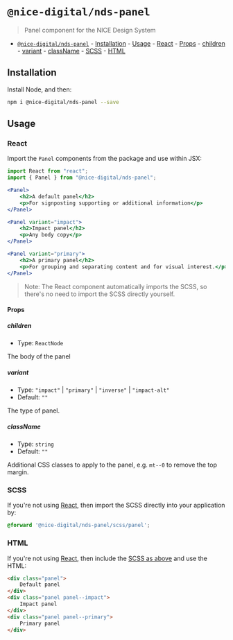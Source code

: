 # `@nice-digital/nds-panel`

> Panel component for the NICE Design System

- [`@nice-digital/nds-panel`](#nice-digitalnds-panel) - [Installation](#installation) - [Usage](#usage) - [React](#react) - [Props](#props) - [children](#children) - [variant](#variant) - [className](#classname) - [SCSS](#scss) - [HTML](#html)

## Installation

Install Node, and then:

```sh
npm i @nice-digital/nds-panel --save
```

## Usage

### React

Import the `Panel` components from the package and use within JSX:

```jsx
import React from "react";
import { Panel } from "@nice-digital/nds-panel";

<Panel>
	<h2>A default panel</h2>
	<p>For signposting supporting or additional information</p>
</Panel>

<Panel variant="impact">
	<h2>Impact panel</h2>
	<p>Any body copy</p>
</Panel>

<Panel variant="primary">
	<h2>A primary panel</h2>
	<p>For grouping and separating content and for visual interest.</p>
</Panel>
```

> Note: The React component automatically imports the SCSS, so there's no need to import the SCSS directly yourself.

#### Props

##### children

- Type: `ReactNode`

The body of the panel

##### variant

- Type: `"impact"` | `"primary"` | `"inverse"` | `"impact-alt"`
- Default: `""`

The type of panel.

##### className

- Type: `string`
- Default: `""`

Additional CSS classes to apply to the panel, e.g. `mt--0` to remove the top margin.

### SCSS

If you're not using [React](#react), then import the SCSS directly into your application by:

```scss
@forward '@nice-digital/nds-panel/scss/panel';
```

### HTML

If you're not using [React](#react), then include the [SCSS as above](#scss) and use the HTML:

```html
<div class="panel">
	Default panel
</div>
<div class="panel panel--impact">
	Impact panel
</div>
<div class="panel panel--primary">
	Primary panel
</div>
```
